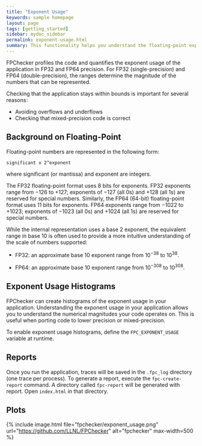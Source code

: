 ```yaml
---
title: "Exponent Usage"
keywords: sample homepage
layout: page
tags: [getting_started]
sidebar: mydoc_sidebar
permalink: exponent-usage.html
summary: This functionality helps you understand the floating-point exponent usage in your application.
---
```


FPChecker profiles the code and quantifies the exponent usage of the application in FP32 and FP64 precision. 
For FP32 (single-precision) and FP64 (double-precision), the ranges determine the magnitude of 
the numbers that can be represented.

Checking that the application stays within bounds is important for several reasons:

- Avoiding overflows and underflows
- Checking that mixed-precision code is correct

## Background on Floating-Point

Floating-point numbers are represented in the following form:
```
significant x 2^exponent
```
where significant (or mantissa) and exponent are integers.

The FP32 floating-point format uses 8 bits for exponents. FP32 exponents range from −126 to +127; exponents of −127 (all 0s) 
and +128 (all 1s) are reserved for special numbers. Similarly, the FP64 (64-bit) floating-point format uses 11 bits for exponents. FP64 exponents range from −1022 to +1023; exponents of −1023 (all 0s) and +1024 (all 1s) are reserved for special numbers.

While the internal representation uses a base 2 exponent, the equivalent range in base 10 is often used to provide a more intuitive understanding of the scale of numbers supported:

- <p>FP32: an approximate base 10 exponent range from 10<sup>−38</sup> to 10<sup>38</sup>.</p>
- <p>FP64: an approximate base 10 exponent range from 10<sup>−308</sup> to 10<sup>308</sup>.</p>

## Exponent Usage Histograms

FPChecker can create histograms of the exponent usage in your application. Understanding the exponent usage in your application allows you to understand the numerical magnitudes your code operates on. This is useful when porting code to lower precision or mixed-precision.

To enable exponent usage histograms, define the `FPC_EXPONENT_USAGE` variable at runtime.

## Reports

Once you run the application, traces will be saved in the `.fpc_log` directory (one trace per process). 
To generate a report, execute the `fpc-create-report` command. A directory called `fpc-report` will be generated with report. Open `index.html` in that directory.

## Plots

{% include image.html file="fpchecker/exponent_usage.png" url="https://github.com/LLNL/FPChecker" alt="fpchecker" max-width=500  %}
